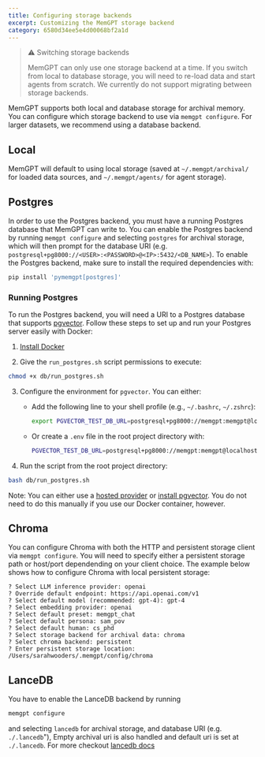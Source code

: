 ```yaml
---
title: Configuring storage backends
excerpt: Customizing the MemGPT storage backend
category: 6580d34ee5e4d00068bf2a1d
---
```


> ⚠️ Switching storage backends
>
> MemGPT can only use one storage backend at a time. If you switch from local to database storage, you will need to re-load data and start agents from scratch. We currently do not support migrating between storage backends.

MemGPT supports both local and database storage for archival memory. You can configure which storage backend to use via `memgpt configure`. For larger datasets, we recommend using a database backend.

## Local

MemGPT will default to using local storage (saved at `~/.memgpt/archival/` for loaded data sources, and `~/.memgpt/agents/` for agent storage).

## Postgres

In order to use the Postgres backend, you must have a running Postgres database that MemGPT can write to. You can enable the Postgres backend by running `memgpt configure` and selecting `postgres` for archival storage, which will then prompt for the database URI (e.g. `postgresql+pg8000://<USER>:<PASSWORD>@<IP>:5432/<DB_NAME>`). To enable the Postgres backend, make sure to install the required dependencies with:

```sh
pip install 'pymemgpt[postgres]'
```

### Running Postgres

To run the Postgres backend, you will need a URI to a Postgres database that supports [pgvector](https://github.com/pgvector/pgvector). Follow these steps to set up and run your Postgres server easily with Docker:

1. [Install Docker](https://docs.docker.com/get-docker/)

2. Give the `run_postgres.sh` script permissions to execute:

  ```sh
  chmod +x db/run_postgres.sh
  ```

3. Configure the environment for `pgvector`. You can either:
    - Add the following line to your shell profile (e.g., `~/.bashrc`, `~/.zshrc`):
    
      ```sh
      export PGVECTOR_TEST_DB_URL=postgresql+pg8000://memgpt:memgpt@localhost:8888/memgpt
      ```

    - Or create a `.env` file in the root project directory with:
    
      ```sh
      PGVECTOR_TEST_DB_URL=postgresql+pg8000://memgpt:memgpt@localhost:8888/memgpt
      ```

4. Run the script from the root project directory:
     
  ```sh
  bash db/run_postgres.sh
  ```

Note: You can either use a [hosted provider](https://github.com/pgvector/pgvector/issues/54) or [install pgvector](https://github.com/pgvector/pgvector#installation). You do not need to do this manually if you use our Docker container, however.

## Chroma

You can configure Chroma with both the HTTP and persistent storage client via `memgpt configure`. You will need to specify either a persistent storage path or host/port dependending on your client choice. The example below shows how to configure Chroma with local persistent storage:

```text
? Select LLM inference provider: openai
? Override default endpoint: https://api.openai.com/v1
? Select default model (recommended: gpt-4): gpt-4
? Select embedding provider: openai
? Select default preset: memgpt_chat
? Select default persona: sam_pov
? Select default human: cs_phd
? Select storage backend for archival data: chroma
? Select chroma backend: persistent
? Enter persistent storage location: /Users/sarahwooders/.memgpt/config/chroma
```

## LanceDB

You have to enable the LanceDB backend by running

```sh
memgpt configure
```

and selecting `lancedb` for archival storage, and database URI (e.g. `./.lancedb`"), Empty archival uri is also handled and default uri is set at `./.lancedb`. For more checkout [lancedb docs](https://lancedb.github.io/lancedb/)

